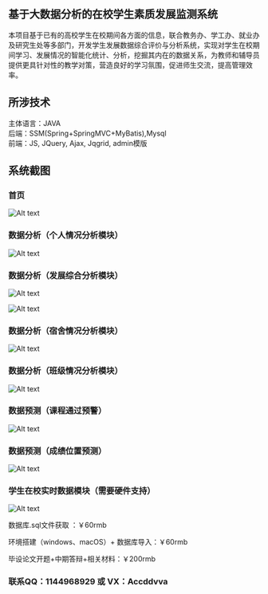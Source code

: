 ## 基于大数据分析的在校学生素质发展监测系统

本项目基于已有的高校学生在校期间各方面的信息，联合教务办、学工办、就业办及研究生处等多部门，开发学生发展数据综合评价与分析系统，实现对学生在校期间学习、发展情况的智能化统计、分析，挖掘其内在的数据关系，为教师和辅导员提供更具针对性的教学对策，营造良好的学习氛围，促进师生交流，提高管理效率。

## 所涉技术 

主体语言：JAVA  
后端：SSM(Spring+SpringMVC+MyBatis),Mysql  
前端：JS, JQuery, Ajax, Jqgrid, admin模版



## 系统截图

### 首页

![Alt text](https://github.com/zxx1218/Computer-Graduation-Design/blob/main/Show-Image/035af1ecac5f3a7eabac2590aa87df8.png)

### 数据分析（个人情况分析模块）

![Alt text](https://github.com/zxx1218/Computer-Graduation-Design/blob/main/Show-Image/831b2b322a7b73510e617aa87bd930d.png)

### 数据分析（发展综合分析模块）

![Alt text](https://github.com/zxx1218/Computer-Graduation-Design/blob/main/Show-Image/cab3b67ae8f7a71ac9bea2fdbddb26a.png)

![Alt text](https://github.com/zxx1218/Computer-Graduation-Design/blob/main/Show-Image/88a0f474cb07011d169af2242a955c6.png)

### 数据分析（宿舍情况分析模块）

![Alt text](https://github.com/zxx1218/Computer-Graduation-Design/blob/main/Show-Image/df37b9cc39eccc295beee4021e75425.png)

### 数据分析（班级情况分析模块）

![Alt text](https://github.com/zxx1218/Computer-Graduation-Design/blob/main/Show-Image/38683a1520de0539f5a294da8cf6b7a.png)

### 数据预测（课程通过预警）

![Alt text](https://github.com/zxx1218/Computer-Graduation-Design/blob/main/Show-Image/c36a795e1826b654bec791ae9b11a46.png)

### 数据预测（成绩位置预测）

![Alt text](https://github.com/zxx1218/Computer-Graduation-Design/blob/main/Show-Image/4d2ff5a54e1a808c2994cafad8e0cb2.png)

### 学生在校实时数据模块（需要硬件支持）

![Alt text](https://github.com/zxx1218/Computer-Graduation-Design/blob/main/Show-Image/1931bd7c5541247cc832793b9096c00.png)

数据库.sql文件获取 ：￥60rmb

环境搭建（windows、macOS）+ 数据库导入：￥60rmb

毕设论文开题+中期答辩+相关材料：￥200rmb

### **联系QQ：1144968929 或 VX：Accddvva**	
